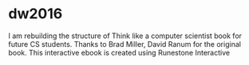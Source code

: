 # dw2016
I am rebuilding the structure of Think like a computer scientist book for future CS students.
Thanks to  Brad Miller, David Ranum for the original book.
This interactive ebook is created using Runestone Interactive
